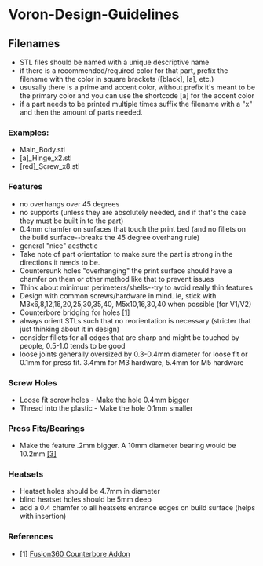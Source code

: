 # Voron-Design-Guidelines

## Filenames

- STL files should be named with a unique descriptive name
- if there is a recommended/required color for that part, prefix the filename with the color in square brackets ([black], [a], etc.)
- ususally there is a prime and accent color, without prefix it's meant to be the primary color and you can use the shortcode [a] for the accent color
- if a part needs to be printed multiple times suffix the filename with a "x" and then the amount of parts needed.

### Examples: 
  - Main_Body.stl
  - [a]_Hinge_x2.stl
  - [red]_Screw_x8.stl

### Features

* no overhangs over 45 degrees
* no supports (unless they are absolutely needed, and if that's the case they must be built in to the part)
* 0.4mm chamfer on surfaces that touch the print bed (and no fillets on the build surface--breaks the 45 degree overhang rule)
* general "nice" aesthetic
* Take note of part orientation to make sure the part is strong in the directions it needs to be.
* Countersunk holes "overhanging" the print surface should have a chamfer on them or other method like that to prevent issues
* Think about minimum perimeters/shells--try to avoid really thin features
* Design with common screws/hardware in mind. Ie, stick with M3x6,8,12,16,20,25,30,35,40, M5x10,16,30,40 when possible (for V1/V2)
* Counterbore bridging for holes [[1]](#counterbore)
* always orient STLs such that no reorientation is necessary (stricter that just thinking about it in design)
* consider fillets for all edges that are sharp and might be touched by people, 0.5-1.0 tends to be good
* loose joints generally oversized by 0.3-0.4mm diameter for loose fit or 0.1mm for press fit. 3.4mm for M3 hardware, 5.4mm for M5 hardware

### Screw Holes
* Loose fit screw holes - Make the hole 0.4mm bigger
* Thread into the plastic - Make the hole 0.1mm smaller

### Press Fits/Bearings
* Make the feature .2mm bigger. A 10mm diameter bearing would be 10.2mm [[3]](#press-fit)

### Heatsets
* Heatset holes should be 4.7mm in diameter
* blind heatset holes should be 5mm deep
* add a 0.4 chamfer to all heatsets entrance edges on build surface (helps with insertion)

### References
* [1] <a href="https://github.com/Finn2708/CounterboreBridging" id="counterbore">Fusion360 Counterbore Addon</a>
